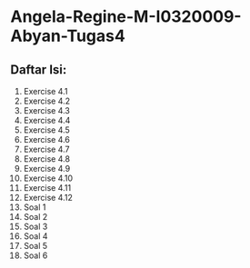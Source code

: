 # Angela-Regine-M-I0320009-Abyan-Tugas4

## Daftar Isi:
1. Exercise 4.1
2. Exercise 4.2
3. Exercise 4.3
4. Exercise 4.4
5. Exercise 4.5
6. Exercise 4.6
7. Exercise 4.7
8. Exercise 4.8
9. Exercise 4.9
10. Exercise 4.10
11. Exercise 4.11
12. Exercise 4.12
13. Soal 1
14. Soal 2
15. Soal 3
15. Soal 4
16. Soal 5
17. Soal 6